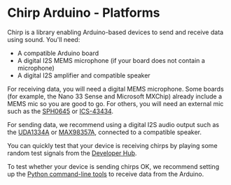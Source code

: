 # Chirp Arduino - Platforms

Chirp is a library enabling Arduino-based devices to send and receive data using sound. You'll need:

 * A compatible Arduino board
 * A digital I2S MEMS microphone (if your board does not contain a microphone)
 * A digital I2S amplifier and compatible speaker

For receiving data, you will need a digital MEMS microphone. Some boards (for example, the Nano 33 Sense and Microsoft MXChip) already include a MEMS mic so you are good to go. For others, you will need an external mic such as the [SPH0645](https://www.adafruit.com/product/3421) or [ICS-43434](https://www.mouser.co.uk/ProductDetail/TDK-InvenSense/ICS-43434?qs=u4fy%2FsgLU9PAgmWRI7%252BqXA%3D%3D).

For sending data, we recommend using a digital I2S audio output such as the [UDA1334A](https://www.adafruit.com/product/3678) or [MAX98357A](https://www.adafruit.com/product/3006), connected to a compatible speaker.

You can quickly test that your device is receiving chirps by playing some random test signals from the [Developer Hub](https://developers.chirp.io).

To test whether your device is sending chirps OK, we recommend setting up the [Python command-line tools](https://developers.chirp.io/docs/tutorials/command-line) to receive data from the Arduino.